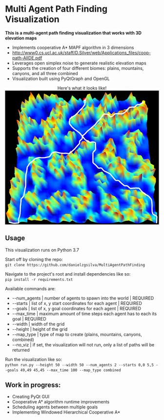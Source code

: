 # Multi Agent Path Finding Visualization

**This is a multi-agent path finding visualization that works with 3D elevation maps**
-  Implements cooperative A* MAPF algorithm in 3 dimensions
 - http://www0.cs.ucl.ac.uk/staff/D.Silver/web/Applications_files/coop-path-AIIDE.pdf
-  Leverages open simplex noise to generate realistic elevation maps
  - Supports the creation of four different biomes: plains, mountains, canyons, and all three combined
- Visualization built using PyQtGraph and OpenGL

<p align="center">Here's what it looks like!<br>
  <img src='example.PNG' alt='An example visualization' />
</p>

## Usage
This visualization runs on Python 3.7

Start off by cloning the repo:  
`git clone https://github.com/danielzgsilva/MultiAgentPathFinding`

Navigate to the project's root and install dependencies like so:  
`pip install -r requirements.txt`

Available commands are:
- --num_agents | number of agents to spawn into the world | REQUIRED
- --starts | list of x, y start coordinates for each agent | REQUIRED
- --goals | list of x, y goal coordinates for each agent | REQUIRED
- --max_time | maximum amount of time steps each agent has to each its goal | REQUIRED
- --width | width of the grid
- --height | height of the grid
- --map_type | type of map to create (plains, mountains, canyons, combined)
- --no_viz | if set, the visualization will not run, only a list of paths will be returned
                 
Run the visualization like so:  
`python run.py --height 50 --width 50 --num_agents 2 --starts 0,0 5,5 --goals 49,49 45,45 --max_time 100 --map_type combined`


## Work in progress:
- Creating PyQt GUI
- Cooperative A* algorithm runtime improvements
- Scheduling agents between multiple goals
- Implementing Windowed Hierarchical Cooperative A* 
